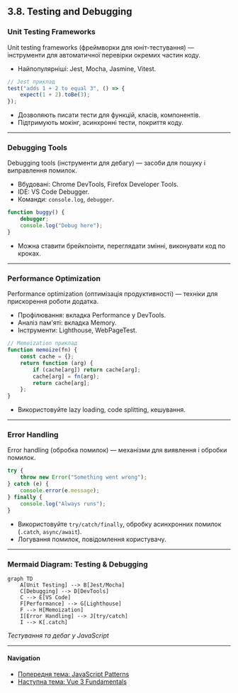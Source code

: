 ## 3.8. Testing and Debugging

### Unit Testing Frameworks

Unit testing frameworks (фреймворки для юніт-тестування) — інструменти для автоматичної перевірки окремих частин коду.

-   Найпопулярніші: Jest, Mocha, Jasmine, Vitest.

```js
// Jest приклад
test("adds 1 + 2 to equal 3", () => {
    expect(1 + 2).toBe(3);
});
```

-   Дозволяють писати тести для функцій, класів, компонентів.
-   Підтримують мокінг, асинхронні тести, покриття коду.

---

### Debugging Tools

Debugging tools (інструменти для дебагу) — засоби для пошуку і виправлення помилок.

-   Вбудовані: Chrome DevTools, Firefox Developer Tools.
-   IDE: VS Code Debugger.
-   Команди: `console.log`, `debugger`.

```js
function buggy() {
    debugger;
    console.log("Debug here");
}
```

-   Можна ставити брейкпоінти, переглядати змінні, виконувати код по кроках.

---

### Performance Optimization

Performance optimization (оптимізація продуктивності) — техніки для прискорення роботи додатка.

-   Профілювання: вкладка Performance у DevTools.
-   Аналіз пам'яті: вкладка Memory.
-   Інструменти: Lighthouse, WebPageTest.

```js
// Memoization приклад
function memoize(fn) {
    const cache = {};
    return function (arg) {
        if (cache[arg]) return cache[arg];
        cache[arg] = fn(arg);
        return cache[arg];
    };
}
```

-   Використовуйте lazy loading, code splitting, кешування.

---

### Error Handling

Error handling (обробка помилок) — механізми для виявлення і обробки помилок.

```js
try {
    throw new Error("Something went wrong");
} catch (e) {
    console.error(e.message);
} finally {
    console.log("Always runs");
}
```

-   Використовуйте `try/catch/finally`, обробку асинхронних помилок (`.catch`, `async/await`).
-   Логування помилок, повідомлення користувачу.

---

### Mermaid Diagram: Testing & Debugging

```mermaid
graph TD
    A[Unit Testing] --> B[Jest/Mocha]
    C[Debugging] --> D[DevTools]
    C --> E[VS Code]
    F[Performance] --> G[Lighthouse]
    F --> H[Memoization]
    I[Error Handling] --> J[try/catch]
    I --> K[.catch]
```

_Тестування та дебаг у JavaScript_

---

#### Navigation

-   [Попередня тема: JavaScript Patterns](3.7-javascript-patterns.md)
-   [Наступна тема: Vue 3 Fundamentals](4.1-vue3-fundamentals.md)
